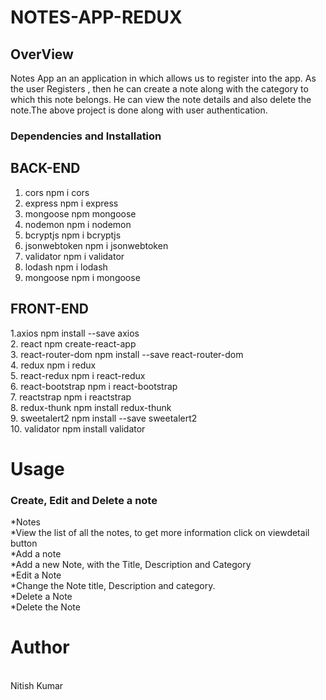 # NOTES-APP-REDUX

## OverView
Notes App an an application in which allows us to register into  the app. As the user Registers , then  he can  create a note along with  the  category  to which  this  note belongs. He can view the  note details and also delete the note.The above project is done along with user authentication.

### Dependencies and Installation
## BACK-END
   1. cors npm i cors<br/>
   2. express npm i express<br/>
   3. mongoose npm mongoose<br/>
   4. nodemon npm i nodemon<br/>
   5. bcryptjs npm i bcryptjs<br/>
   6. jsonwebtoken npm i jsonwebtoken<br/>
   7. validator npm i validator<br/>
   8. lodash npm i lodash<br/>
   9. mongoose npm i mongoose<br/>
   
   
 ## FRONT-END
   1.axios npm install --save axios<br/>
   2. react npm create-react-app<br/>
   3. react-router-dom npm install --save react-router-dom<br/>
   4. redux npm i redux<br/>
   5. react-redux npm i react-redux<br/>
   6. react-bootstrap npm i react-bootstrap<br/>
   7. reactstrap npm i reactstrap<br/>
   8. redux-thunk npm install redux-thunk<br/>
   9. sweetalert2 npm install --save sweetalert2<br/>
   10. validator npm install validator<br/>
   
   
 # Usage
 ### Create, Edit and Delete a note<br/>
 *Notes<br/>
  *View the list of all the notes, to get more information click on viewdetail button<br/>
 *Add a note<br/>
  *Add a new Note, with the Title, Description and Category<br/>
 *Edit a Note<br/>
  *Change the Note title, Description and category.<br/>
 *Delete a Note<br/>
  *Delete the Note<br/>
          
# Author 
<br/>Nitish Kumar
